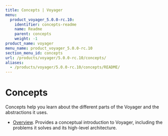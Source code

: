 ```yaml
---
title: Concepts | Voyager
menu:
  product_voyager_5.0.0-rc.10:
    identifier: concepts-readme
    name: Readme
    parent: concepts
    weight: -1
product_name: voyager
menu_name: product_voyager_5.0.0-rc.10
section_menu_id: concepts
url: /products/voyager/5.0.0-rc.10/concepts/
aliases:
  - /products/voyager/5.0.0-rc.10/concepts/README/
---
```

# Concepts

Concepts help you learn about the different parts of the Voyager and the abstractions it uses.

- [Overview](/docs/concepts/overview.md). Provides a conceptual introduction to Voyager, including the problems it solves and its high-level architecture.
